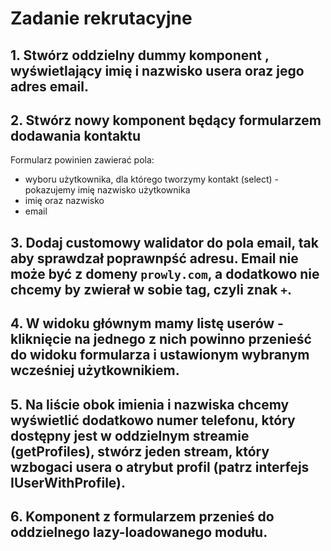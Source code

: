 # Zadanie rekrutacyjne

## 1. Stwórz oddzielny dummy komponent <app-user-item>, wyświetlający imię i nazwisko usera oraz jego adres email.

## 2. Stwórz nowy komponent będący formularzem dodawania kontaktu
Formularz powinien zawierać pola:
  * wyboru użytkownika, dla którego tworzymy kontakt (select) - pokazujemy imię  nazwisko użytkownika
  * imię oraz nazwisko
  * email

## 3. Dodaj customowy walidator do pola email, tak aby sprawdzał poprawnpść adresu. Email nie może być z domeny `prowly.com`, a dodatkowo nie chcemy by zwierał w sobie tag, czyli znak `+`.
## 4. W widoku głównym mamy listę userów - kliknięcie na jednego z nich powinno przenieść do widoku formularza i ustawionym wybranym wcześniej użytkownikiem.

## 5. Na liście obok imienia i nazwiska chcemy wyświetlić dodatkowo numer telefonu, który dostępny jest w oddzielnym streamie (getProfiles), stwórz jeden stream, który wzbogaci usera o atrybut profil (patrz interfejs IUserWithProfile).

## 6. Komponent z formularzem przenieś do oddzielnego lazy-loadowanego modułu.
